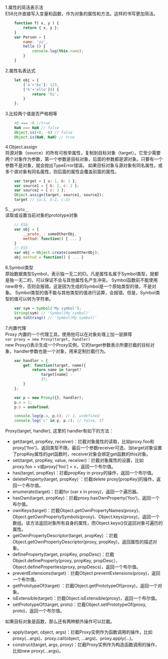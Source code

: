 1.属性的简洁表示法  
    ES6允许直接写入变量和函数，作为对象的属性和方法。这样的书写更加简洁。

```javascript
    function f( x, y ) {
        return { x, y };
    }
    var Person = {
        name: 'zz',
        hello () {
            console.log(this.name);
        }
    }
```

2.属性名表达式  

```javascript
    let obj = {
        ['a'+'bc']: 123,
        ['h'+'ello']() {
            return 'hi';
        }
    };
```

3.比较两个值是否严格相等  

```javascript
    +0 === -0 //true
    NaN === NaN // false
    Object.is(+0, -0) // false
    Object.is(NaN, NaN) // true
```

4.Object.assign  
    将源对象（source）的所有可枚举属性，复制到目标对象（target）。它至少需要两个对象作为参数，第一个参数是目标对象，后面的参数都是源对象。只要有一个参数不是对象，就会抛出TypeError错误。
    如果目标对象与源对象有同名属性，或多个源对象有同名属性，则后面的属性会覆盖前面的属性。

```javascript
    var target = { a: 1, b: 1 };
    var source1 = { b: 2, c: 2 };
    var source2 = { c: 3 };
    Object.assign(target, source1, source2);
    target // {a:1, b:2, c:3}
```

5.`__proto__  `  
    读取或设置当前对象的prototype对象

```javascript
    // ES6
    var obj = {
        __proto__: someOtherObj,
        method: function() { ... }
    }
    // ES5
    var obj = Object.create(someOtherObj);
    obj.method = function() { ... }
```
    
6.Symbol类型  
    原始数据类型Symbol，表示独一无二的ID。凡是属性名属于Symbol类型，就都是独一无二的，可以保证不会与其他属性名产生冲突。
    Symbol函数前不能使用new命令，否则会报错。这是因为生成的Symbol是一个原始类型的值，不是对象。
    Symbol类型的值不能与其他类型的值进行运算，会报错。但是，Symbol类型的值可以转为字符串。

```javascript
    var sym = Symbol('My symbol');
    String(sym) // 'Symbol(My symbol)'
    sym.toString() // 'Symbol(My symbol)'
```

7.内置代理  
    Proxy 内置的一个代理工具，使用他可以在对象处理上加一层屏障  
    `var proxy = new Proxy(target, handler)`  
    new Proxy()表示生成一个Proxy实例，它的target参数表示所要拦截的目标对象，handler参数也是一个对象，用来定制拦截行为。

```javascript
    var handler = {
        get: function(target, name){
            return name in target?
                target[name] :
                37;
        }
    };

    var p = new Proxy({}, handler);
    p.a = 1;
    p.b = undefined;

    console.log(p.a, p.b); // 1, undefined
    console.log('c' in p, p.c); // false, 37
```

Proxy(target, handler), 这里的 handler有如下的方法：

+ get(target, propKey, receiver)：拦截对象属性的读取，比如proxy.foo和proxy['foo']，返回类型不限。最后一个参数receiver可选，当target对象设置了propKey属性的get函数时，receiver对象会绑定get函数的this对象。
+ set(target, propKey, value, receiver)：拦截对象属性的设置，比如proxy.foo = v或proxy['foo'] = v，返回一个布尔值。
+ has(target, propKey)：拦截propKey in proxy的操作，返回一个布尔值。
+ deleteProperty(target, propKey) ：拦截delete proxy[propKey]的操作，返回一个布尔值。
+ enumerate(target)：拦截for (var x in proxy)，返回一个遍历器。
+ hasOwn(target, propKey)：拦截proxy.hasOwnProperty('foo')，返回一个布尔值。
+ ownKeys(target)：拦截Object.getOwnPropertyNames(proxy)、Object.getOwnPropertySymbols(proxy)、Object.keys(proxy)，返回一个数组。该方法返回对象所有自身的属性，而Object.keys()仅返回对象可遍历的属性。
+ getOwnPropertyDescriptor(target, propKey) ：拦截Object.getOwnPropertyDescriptor(proxy, propKey)，返回属性的描述对象。
+ defineProperty(target, propKey, propDesc)：拦截Object.defineProperty(proxy, propKey, propDesc）、Object.defineProperties(proxy, propDescs)，返回一个布尔值。
+ preventExtensions(target)：拦截Object.preventExtensions(proxy)，返回一个布尔值。
+ getPrototypeOf(target) ：拦截Object.getPrototypeOf(proxy)，返回一个对象。
+ isExtensible(target)：拦截Object.isExtensible(proxy)，返回一个布尔值。
+ setPrototypeOf(target, proto)：拦截Object.setPrototypeOf(proxy, proto)，返回一个布尔值。

如果目标对象是函数，那么还有两种额外操作可以拦截。

+ apply(target, object, args)：拦截Proxy实例作为函数调用的操作，比如proxy(...args)、proxy.call(object, ...args)、proxy.apply(...)。
+ construct(target, args, proxy)：拦截Proxy实例作为构造函数调用的操作，比如new proxy(...args)。
    
